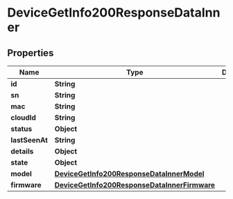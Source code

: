 

# DeviceGetInfo200ResponseDataInner


## Properties

| Name | Type | Description | Notes |
|------------ | ------------- | ------------- | -------------|
|**id** | **String** |  |  [optional] |
|**sn** | **String** |  |  [optional] |
|**mac** | **String** |  |  [optional] |
|**cloudId** | **String** |  |  [optional] |
|**status** | **Object** |  |  [optional] |
|**lastSeenAt** | **String** |  |  [optional] |
|**details** | **Object** |  |  [optional] |
|**state** | **Object** |  |  [optional] |
|**model** | [**DeviceGetInfo200ResponseDataInnerModel**](DeviceGetInfo200ResponseDataInnerModel.md) |  |  [optional] |
|**firmware** | [**DeviceGetInfo200ResponseDataInnerFirmware**](DeviceGetInfo200ResponseDataInnerFirmware.md) |  |  [optional] |



